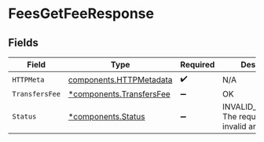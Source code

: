 # FeesGetFeeResponse


## Fields

| Field                                                               | Type                                                                | Required                                                            | Description                                                         |
| ------------------------------------------------------------------- | ------------------------------------------------------------------- | ------------------------------------------------------------------- | ------------------------------------------------------------------- |
| `HTTPMeta`                                                          | [components.HTTPMetadata](../../models/components/httpmetadata.md)  | :heavy_check_mark:                                                  | N/A                                                                 |
| `TransfersFee`                                                      | [*components.TransfersFee](../../models/components/transfersfee.md) | :heavy_minus_sign:                                                  | OK                                                                  |
| `Status`                                                            | [*components.Status](../../models/components/status.md)             | :heavy_minus_sign:                                                  | INVALID_ARGUMENT: The request has an invalid argument.              |
